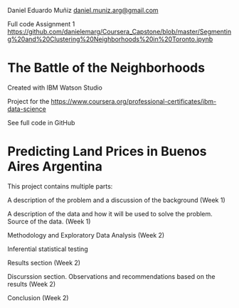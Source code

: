 Daniel Eduardo Muñiz
daniel.muniz.arg@gmail.com

Full code Assignment 1 https://github.com/danielemarg/Coursera_Capstone/blob/master/Segmenting%20and%20Clustering%20Neighborhoods%20in%20Toronto.ipynb

# **The Battle of the Neighborhoods**
Created with IBM Watson Studio

Project for the <a href="Coursera's IBM Applied Data Science Capstone course">https://www.coursera.org/professional-certificates/ibm-data-science</a>

See full code in GitHub

# Predicting Land Prices in Buenos Aires Argentina

This project contains multiple parts:

A description of the problem and a discussion of the background (Week 1)

A description of the data and how it will be used to solve the problem. Source of the data. (Week 1)

Methodology and Exploratory Data Analysis (Week 2)

Inferential statistical testing

Results section (Week 2)

Discurssion section. Observations and recommendations based on the results (Week 2)

Conclusion (Week 2)
